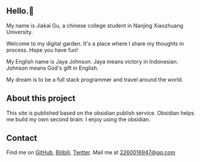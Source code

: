 ## Hello.👋

My name is Jiakai Gu, a chinese college student in Nanjing Xiaozhuang University. 

Welcome to my digital garden. It's a place where I share my thoughts in process. Hope you have fun!

My English name is Jaya Johnson. Jaya means victory in Indonesian. Johnson means God's gift in English.

My dream is to be a full stack programmer and travel around the world.  

## About this project

This site is published based on the obsidian publish service. Obsidian helps me build my own second brain. I enjoy using the obsidian.


## Contact

Find me on [GitHub](https://github.com/Jaya0455), [Bilibili](https://space.bilibili.com/488592525), [Twitter](https://twitter.com/jaya0455).
Mail me at 2260016947@qq.com

